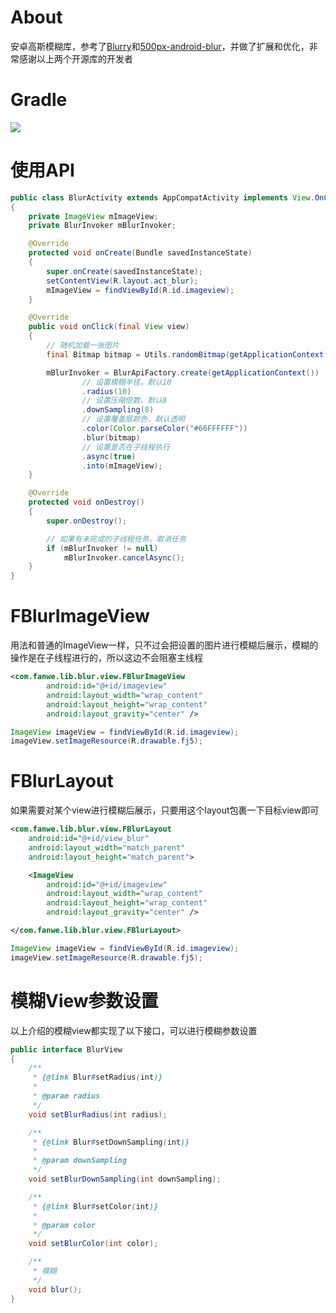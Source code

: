 # About
安卓高斯模糊库，参考了[Blurry](https://github.com/wasabeef/Blurry)和[500px-android-blur](https://github.com/500px/500px-android-blur)，并做了扩展和优化，非常感谢以上两个开源库的开发者

# Gradle
[![](https://jitpack.io/v/zj565061763/blur.svg)](https://jitpack.io/#zj565061763/blur)

# 使用API
```java
public class BlurActivity extends AppCompatActivity implements View.OnClickListener
{
    private ImageView mImageView;
    private BlurInvoker mBlurInvoker;

    @Override
    protected void onCreate(Bundle savedInstanceState)
    {
        super.onCreate(savedInstanceState);
        setContentView(R.layout.act_blur);
        mImageView = findViewById(R.id.imageview);
    }

    @Override
    public void onClick(final View view)
    {
        // 随机加载一张图片
        final Bitmap bitmap = Utils.randomBitmap(getApplicationContext());

        mBlurInvoker = BlurApiFactory.create(getApplicationContext())
                // 设置模糊半径，默认10
                .radius(10)
                // 设置压缩倍数，默认8
                .downSampling(8)
                // 设置覆盖层颜色，默认透明
                .color(Color.parseColor("#66FFFFFF"))
                .blur(bitmap)
                // 设置是否在子线程执行
                .async(true)
                .into(mImageView);
    }

    @Override
    protected void onDestroy()
    {
        super.onDestroy();

        // 如果有未完成的子线程任务，取消任务
        if (mBlurInvoker != null)
            mBlurInvoker.cancelAsync();
    }
}
```

# FBlurImageView
用法和普通的ImageView一样，只不过会把设置的图片进行模糊后展示，模糊的操作是在子线程进行的，所以这边不会阻塞主线程
```xml
<com.fanwe.lib.blur.view.FBlurImageView
        android:id="@+id/imageview"
        android:layout_width="wrap_content"
        android:layout_height="wrap_content"
        android:layout_gravity="center" />
```
```java
ImageView imageView = findViewById(R.id.imageview);
imageView.setImageResource(R.drawable.fj5);
```

# FBlurLayout
如果需要对某个view进行模糊后展示，只要用这个layout包裹一下目标view即可
```xml
<com.fanwe.lib.blur.view.FBlurLayout
    android:id="@+id/view_blur"
    android:layout_width="match_parent"
    android:layout_height="match_parent">

    <ImageView
        android:id="@+id/imageview"
        android:layout_width="wrap_content"
        android:layout_height="wrap_content"
        android:layout_gravity="center" />

</com.fanwe.lib.blur.view.FBlurLayout>
```
```java
ImageView imageView = findViewById(R.id.imageview);
imageView.setImageResource(R.drawable.fj5);
```

# 模糊View参数设置
以上介绍的模糊view都实现了以下接口，可以进行模糊参数设置
<br>
```java
public interface BlurView
{
    /**
     * {@link Blur#setRadius(int)}
     *
     * @param radius
     */
    void setBlurRadius(int radius);

    /**
     * {@link Blur#setDownSampling(int)}
     *
     * @param downSampling
     */
    void setBlurDownSampling(int downSampling);

    /**
     * {@link Blur#setColor(int)}
     *
     * @param color
     */
    void setBlurColor(int color);

    /**
     * 模糊
     */
    void blur();
}
```